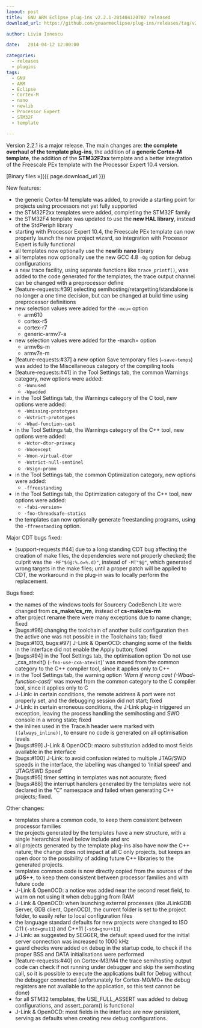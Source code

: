 ```yaml
---
layout: post
title:  GNU ARM Eclipse plug-ins v2.2.1-201404120702 released
download_url: https://github.com/gnuarmeclipse/plug-ins/releases/tag/v2.2.1-201404120702

author: Liviu Ionescu

date:   2014-04-12 12:00:00

categories:
  - releases
  - plugins
tags:
  - GNU
  - ARM
  - Eclipse
  - Cortex-M
  - nano
  - newlib
  - Processor Expert
  - STM32F
  - template

---
```


Version 2.2.1 is a major release. The main changes are: **the complete overhaul of the template plug-ins**, the addition of a **generic Cortex-M template**, the addition of the **STM32F2xx** template and a better integration of the Freescale PEx template with the Processor Expert 10.4 version.

[Binary files »]({{ page.download_url }})

New features:

* the generic Cortex-M template was added, to provide a starting point for projects using processors not yet fully supported
* the STM32F2xx templates were added, completing the STM32F family
* the STM32F4 template was updated to use the **new HAL library**, instead of the StdPeriph library
* starting with Processor Expert 10.4, the Freescale PEx template can now properly launch the new project wizard, so integration with Processor Expert is fully functional
* all templates now optionally use the **newlib nano** library
* all templates now optionally use the new GCC 4.8 `-Og` option for debug configurations
* a new trace facility, using separate functions like `trace_printf()`, was added to the code generated for the templates; the trace output channel can be changed with a preprocessor define
* [feature-requests:#39] selecting semihosting/retargetting/standalone is no longer a one time decision, but can be changed at build time using preprocessor definitions
* new selection values were added for the `-mcu=` option
  * arm610
  * cortex-r5
  * cortex-r7
  * generic-armv7-a
* new selection values were added for the -march= option
  * armv6s-m
  * armv7e-m
* [feature-requests:#37] a new option Save temporary files (`–save-temps`) was added to the Miscellaneous category of the compiling tools
* [feature-requests:#41] in the Tool Settings tab, the common Warnings category, new options were added:
  * `-Wunused`
  * `-Wpadded`
* in the Tool Settings tab, the Warnings category of the C tool, new options were added:
  * `-Wmissing-prototypes`
  * `-Wstrict-prototypes`
  * `-Wbad-function-cast`
* in the Tool Settings tab, the Warnings category of the C++ tool, new options were added:
  * `-Wctor-dtor-privacy`
  * `-Wnoexcept`
  * `-Wnon-virtual-dtor`
  * `-Wstrict-null-sentinel`
  * `-Wsign-promo`
* in the Tool Settings tab, the common Optimization category, new options were added:
  * `-ffreestanding`
* in the Tool Settings tab, the Optimization category of the C++ tool, new options were added:
  * `-fabi-version=`
  * `-fno-threadsafe-statics`
* the templates can now optionally generate freestanding programs, using the `-ffreestanding` option.

Major CDT bugs fixed:

* [support-requests:#44] due to a long standing CDT bug affecting the creation of make files, the dependencies were not properly checked; the culprit was the `-MF"$(@:%.o=%.d)"`, instead of `-MT"$@"`, which generated wrong targets in the make files; until a proper patch will be applied to CDT, the workaround in the plug-in was to locally perform the replacement.

Bugs fixed:

* the names of the windows tools for Sourcery CodeBench Lite were changed from **cs_make**/**cs_rm**, instead of **cs-make**/**cs-rm**
* after project rename there were many exceptions due to name change; fixed
* [bugs:#96] changing the toolchain of another build configuration then the active one was not possible in the Toolchains tab; fixed
* [bugs:#103, bugs:#97] J-Link & OpenOCD: changing some of the fields in the interface did not enable the Apply button; fixed
* [bugs:#94] in the Tool Settings tab, the optimisation option ‘Do not use _cxa_atexit() (`-fno-use-cxa-atexit`)’ was moved from the common category to the C++ compiler tool, since it applies only to C++
* in the Tool Settings tab, the warning option _‘Warn if wrong cast (-Wbad-function-cast)’_ was moved from the common category to the C compiler tool, since it applies only to C
* J-Link: in certain conditions, the remote address & port were not properly set, and the debugging session did not start; fixed
* J-Link: in certain erroneous conditions, the J-Link plug-in triggered an exception, leaving the process handling the semihosting and SWO console in a wrong state; fixed
* the inlines used in the Trace.h header were marked with `((always_inline))`, to ensure no code is generated on all optimisation levels
* [bugs:#99] J-Link & OpenOCD: macro substitution added to most fields available in the interface
* [bugs:#100] J-Link: to avoid confusion related to multiple JTAG/SWD speeds in the interface, the labelling was changed to ‘Initial speed’ and ‘JTAG/SWD Speed’
* [bugs:#95] timer setting in templates was not accurate; fixed
* [bugs:#88] the interrupt handlers generated by the templates were not declared in the “C” namespace and failed when generating C++ projects; fixed.

Other changes:

* templates share a common code, to keep them consistent between processor families
* the projects generated by the templates have a new structure, with a single hierarchical level below include and src
* all projects generated by the template plug-ins also have now the C++ nature; the change does not impact at all C only projects, but keeps an open door to the possibility of adding future C++ libraries to the generated projects.
* templates common code is now directly copied from the sources of the **µOS++**, to keep them consistent between processor families and with future code
* J-Link & OpenOCD: a notice was added near the second reset field, to warn on not using it when debugging from RAM
* J-Link & OpenOCD: when launching external processes (like JLinkGDB Server, GDB client, OpenOCD), the current folder is set to the project folder, to easily refer to local configuration files
* the language standard defaults for new projects were changed to ISO C11 (`-std=gnu11`) and C++11 (`-std=gnu++11`)
* J-Link: as suggested by SEGGER, the default speed used for the initial server connection was increased to 1000 kHz
* guard checks were added on debug in the startup code, to check if the proper BSS and DATA initialisations were performed
* [feature-requests:#40] on Cortex-M3/M4 the trace semihosting output code can check if not running under debugger and skip the semihosting call, so it is possible to execute the applications built for Debug without the debugger connected (unfortunately for Cortex-M0/M0+ the debug registers are not available to the application, so this test cannot be done)
* for all STM32 templates, the USE_FULL_ASSERT was added to debug configurations, and assert_param() is functional
* J-Link & OpenOCD: most fields in the interface are now persistent, serving as defaults when creating new debug configurations.
